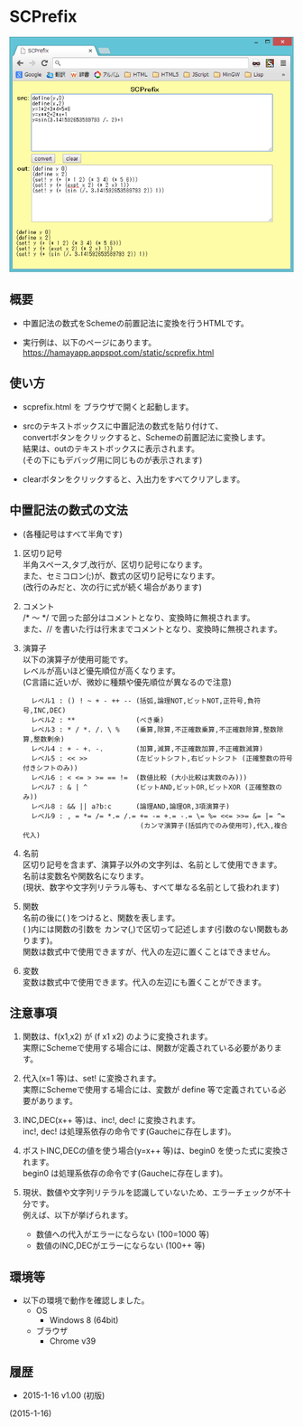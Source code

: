 # SCPrefix

![image](image.png)

## 概要
- 中置記法の数式をSchemeの前置記法に変換を行うHTMLです。

- 実行例は、以下のページにあります。  
  https://hamayapp.appspot.com/static/scprefix.html


## 使い方
- scprefix.html を ブラウザで開くと起動します。

- srcのテキストボックスに中置記法の数式を貼り付けて、  
  convertボタンをクリックすると、Schemeの前置記法に変換します。  
  結果は、outのテキストボックスに表示されます。  
  (その下にもデバッグ用に同じものが表示されます)

- clearボタンをクリックすると、入出力をすべてクリアします。


## 中置記法の数式の文法
- (各種記号はすべて半角です)
1. 区切り記号  
   半角スペース,タブ,改行が、区切り記号になります。  
   また、セミコロン(;)が、数式の区切り記号になります。  
   (改行のみだと、次の行に式が続く場合があります)

2. コメント  
   /* ～ */ で囲った部分はコメントとなり、変換時に無視されます。  
   また、// を書いた行は行末までコメントとなり、変換時に無視されます。

3. 演算子  
   以下の演算子が使用可能です。  
   レベルが高いほど優先順位が高くなります。  
   (C言語に近いが、微妙に種類や優先順位が異なるので注意)
   ```
     レベル1 : () ! ~ + - ++ -- (括弧,論理NOT,ビットNOT,正符号,負符号,INC,DEC)
     レベル2 : **               (べき乗)
     レベル3 : * / *. /. \ %    (乗算,除算,不正確数乗算,不正確数除算,整数除算,整数剰余)
     レベル4 : + - +. -.        (加算,減算,不正確数加算,不正確数減算)
     レベル5 : << >>            (左ビットシフト,右ビットシフト (正確整数の符号付きシフトのみ))
     レベル6 : < <= > >= == !=  (数値比較 (大小比較は実数のみ)))
     レベル7 : & | ^            (ビットAND,ビットOR,ビットXOR (正確整数のみ))
     レベル8 : && || a?b:c      (論理AND,論理OR,3項演算子)
     レベル9 : , = *= /= *.= /.= += -= +.= -.= \= %= <<= >>= &= |= ^=
                                (カンマ演算子(括弧内でのみ使用可),代入,複合代入)
   ```

4. 名前  
   区切り記号を含まず、演算子以外の文字列は、名前として使用できます。  
   名前は変数名や関数名になります。  
   (現状、数字や文字列リテラル等も、すべて単なる名前として扱われます)

5. 関数  
   名前の後に( )をつけると、関数を表します。  
   ( )内には関数の引数を カンマ(,)で区切って記述します(引数のない関数もあります)。  
   関数は数式中で使用できますが、代入の左辺に置くことはできません。

6. 変数  
   変数は数式中で使用できます。代入の左辺にも置くことができます。


## 注意事項
1. 関数は、f(x1,x2) が (f x1 x2) のように変換されます。  
   実際にSchemeで使用する場合には、関数が定義されている必要があります。

2. 代入(x=1 等)は、set! に変換されます。  
   実際にSchemeで使用する場合には、変数が define 等で定義されている必要があります。

3. INC,DEC(x++ 等)は、inc!, dec! に変換されます。  
   inc!, dec! は処理系依存の命令です(Gaucheに存在します)。

4. ポストINC,DECの値を使う場合(y=x++ 等)は、begin0 を使った式に変換されます。  
   begin0 は処理系依存の命令です(Gaucheに存在します)。

5. 現状、数値や文字列リテラルを認識していないため、エラーチェックが不十分です。  
   例えば、以下が挙げられます。
   - 数値への代入がエラーにならない (100=1000 等)
   - 数値のINC,DECがエラーにならない (100++ 等)


## 環境等
- 以下の環境で動作を確認しました。
  - OS
    - Windows 8 (64bit)
  - ブラウザ
    - Chrome v39

## 履歴
- 2015-1-16 v1.00 (初版)


(2015-1-16)
